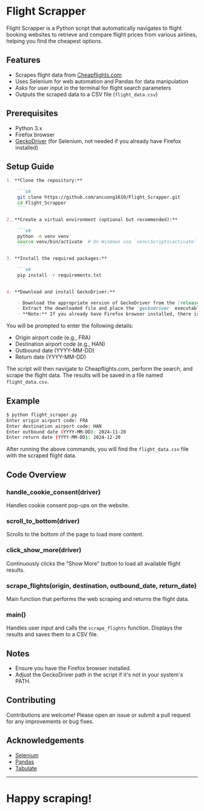 
# Flight Scrapper

Flight Scrapper is a Python script that automatically navigates to flight booking websites to retrieve and compare flight prices from various airlines, helping you find the cheapest options.

## Features

- Scrapes flight data from [Cheapflights.com](https://www.cheapflights.com.au/)
- Uses Selenium for web automation and Pandas for data manipulation
- Asks for user input in the terminal for flight search parameters
- Outputs the scraped data to a CSV file (`flight_data.csv`)

## Prerequisites

- Python 3.x
- Firefox browser
- [GeckoDriver](https://github.com/mozilla/geckodriver/releases) (for Selenium, not needed if you already have Firefox installed)

## Setup Guide
```markdown
1. **Clone the repository:**

    ```sh
    git clone https://github.com/ancuong1610/Flight_Scrapper.git
    cd Flight_Scrapper
    ```

2. **Create a virtual environment (optional but recommended):**

    ```sh
    python -m venv venv
    source venv/bin/activate  # On Windows use `venv\Scripts\activate`
    ```

3. **Install the required packages:**

    ```sh
    pip install -r requirements.txt
    ```

4. **Download and install GeckoDriver:**

    - Download the appropriate version of GeckoDriver from the [releases page](https://github.com/mozilla/geckodriver/releases).
    - Extract the downloaded file and place the `geckodriver` executable in a directory that is in your system's PATH, or specify the path in the script.
    - **Note:** If you already have Firefox browser installed, there is no need to install GeckoDriver separately.
```

You will be prompted to enter the following details:

- Origin airport code (e.g., FRA)
- Destination airport code (e.g., HAN)
- Outbound date (YYYY-MM-DD)
- Return date (YYYY-MM-DD)

The script will then navigate to Cheapflights.com, perform the search, and scrape the flight data. The results will be saved in a file named `flight_data.csv`.

## Example

```sh
$ python flight_scraper.py
Enter origin airport code: FRA
Enter destination airport code: HAN
Enter outbound date (YYYY-MM-DD): 2024-11-20
Enter return date (YYYY-MM-DD): 2024-12-20
```

After running the above commands, you will find the `flight_data.csv` file with the scraped flight data.

## Code Overview

### handle_cookie_consent(driver)

Handles cookie consent pop-ups on the website.

### scroll_to_bottom(driver)

Scrolls to the bottom of the page to load more content.

### click_show_more(driver)

Continuously clicks the "Show More" button to load all available flight results.

### scrape_flights(origin, destination, outbound_date, return_date)

Main function that performs the web scraping and returns the flight data.

### main()

Handles user input and calls the `scrape_flights` function. Displays the results and saves them to a CSV file.

## Notes

- Ensure you have the Firefox browser installed.
- Adjust the GeckoDriver path in the script if it's not in your system's PATH.

## Contributing

Contributions are welcome! Please open an issue or submit a pull request for any improvements or bug fixes.

## Acknowledgements

- [Selenium](https://www.selenium.dev/)
- [Pandas](https://pandas.pydata.org/)
- [Tabulate](https://pypi.org/project/tabulate/)

---

# Happy scraping!

